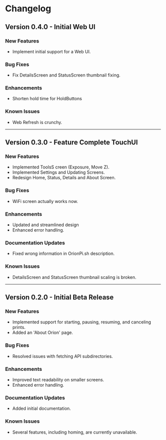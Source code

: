 # Changelog

## Version 0.4.0 - Initial Web UI

### New Features

- Implement initial support for a Web UI.

### Bug Fixes

- Fix DetailsScreen and StatusScreen thumbnail fixing.

### Enhancements

- Shorten hold time for HoldButtons

### Known Issues

- Web Refresh is crunchy.

---

## Version 0.3.0 - Feature Complete TouchUI

### New Features

- Implemented ToolsS creen (Exposure, Move Z).
- Implemented Settings and Updating Screens.
- Redesign Home, Status, Details and About Screen.

### Bug Fixes

- WiFi screen actually works now.

### Enhancements

- Updated and streamlined design
- Enhanced error handling.

### Documentation Updates

- Fixed wrong information in OrionPi.sh description.

### Known Issues

- DetailsScreen and StatusScreen thumbnail scaling is broken.

---

## Version 0.2.0 - Initial Beta Release

### New Features

- Implemented support for starting, pausing, resuming, and canceling prints.
- Added an 'About Orion' page.

### Bug Fixes

- Resolved issues with fetching API subdirectories.

### Enhancements

- Improved text readability on smaller screens.
- Enhanced error handling.

### Documentation Updates

- Added initial documentation.

### Known Issues

- Several features, including homing, are currently unavailable.
